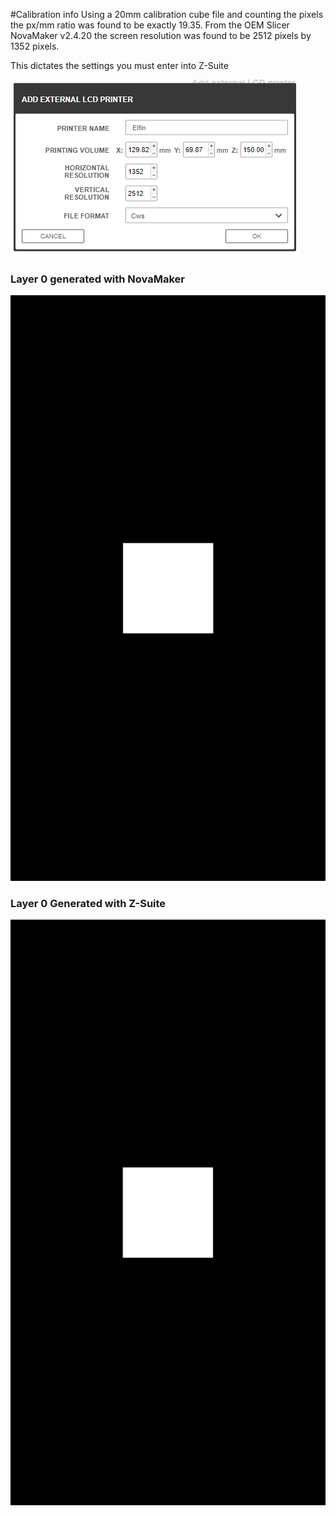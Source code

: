 #Calibration info
Using a 20mm calibration cube file and counting the pixels the px/mm ratio was found to be exactly 19.35.
From the OEM Slicer NovaMaker v2.4.20 the screen resolution was found to be 2512 pixels by 1352 pixels.

This dictates the settings you must enter into Z-Suite

![alt text](../images/zotrax_settings.PNG "elfin z-suite config")

### Layer 0 generated with NovaMaker
![alt text](nova_ref_20mm000.png)

### Layer 0 Generated with Z-Suite
![alt text](zs_cal0000.png)
